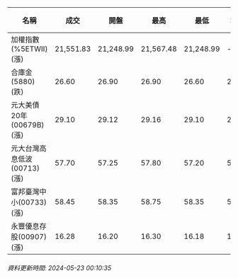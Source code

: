 | 名稱 | 成交 | 開盤 | 最高 | 最低 | 均價 | 成交金額(億) | 昨收 | 漲跌幅 | 漲跌 | 總量 | 昨量 | 振幅 |
| -------- | -------- | -------- | -------- |-------- | -------- | -------- |-------- |-------- |-------- | -------- | -------- |-------- |
|加權指數(%5ETWII) (漲)|21,551.83|21,248.99|21,567.48|21,248.99|-|4,405.83|21,236.75|1.48%|315.08|9,841,047|0|1.50%|
|合庫金(5880) (跌)|26.60|26.90|26.90|26.60|26.71|3.29|26.80|0.75%|0.20|12,313|12,843|1.12%|
|元大美債20年(00679B) (漲)|29.10|29.12|29.16|29.10|29.13|9.32|29.03|0.24%|0.07|31,995|37,573|0.21%|
|元大台灣高息低波(00713) (漲)|57.70|57.25|57.80|57.20|57.62|2.77|57.15|0.96%|0.55|4,805|6,345|1.05%|
|富邦臺灣中小(00733) (漲)|58.45|58.35|58.75|58.35|58.55|1.08|58.30|0.26%|0.15|1,845|1,303|0.69%|
|永豐優息存股(00907) (漲)|16.28|16.20|16.30|16.18|16.26|0.238|16.20|0.49%|0.08|1,462|1,686|0.74%|
###### 資料更新時間: 2024-05-23 00:10:35